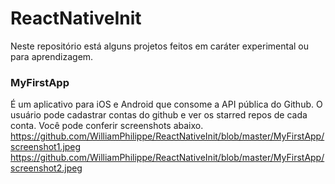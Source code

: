 # ReactNativeInit
Neste repositório está alguns projetos feitos em caráter experimental ou para aprendizagem.

### MyFirstApp
É um aplicativo para iOS e Android que consome a API pública do Github. O usuário pode cadastrar contas do github e ver os starred repos de cada conta. Você pode conferir screenshots abaixo.
https://github.com/WilliamPhilippe/ReactNativeInit/blob/master/MyFirstApp/screenshot1.jpeg
https://github.com/WilliamPhilippe/ReactNativeInit/blob/master/MyFirstApp/screenshot2.jpeg
